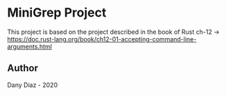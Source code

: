 # MiniGrep Project

This project is based on the project described in the book of Rust ch-12 -> https://doc.rust-lang.org/book/ch12-01-accepting-command-line-arguments.html

## Author
Dany Diaz - 2020